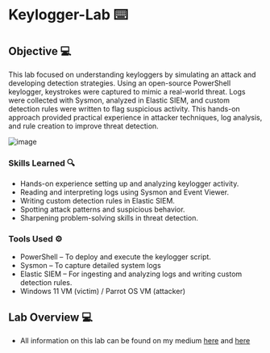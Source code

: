 # Keylogger-Lab ⌨️

## Objective 💻

This lab focused on understanding keyloggers by simulating an attack and developing detection strategies. Using an open-source PowerShell keylogger, keystrokes were captured to mimic a real-world threat. Logs were collected with Sysmon, analyzed in Elastic SIEM, and custom detection rules were written to flag suspicious activity. This hands-on approach provided practical experience in attacker techniques, log analysis, and rule creation to improve threat detection.

![image](https://github.com/user-attachments/assets/a97c87d1-c073-4ca3-9986-b186f8203c0c)

### Skills Learned 🔍

- Hands-on experience setting up and analyzing keylogger activity.
- Reading and interpreting logs using Sysmon and Event Viewer.
- Writing custom detection rules in Elastic SIEM.
- Spotting attack patterns and suspicious behavior.
- Sharpening problem-solving skills in threat detection.

### Tools Used ⚙️

- PowerShell – To deploy and execute the keylogger script.
- Sysmon – To capture detailed system logs 
- Elastic SIEM – For ingesting and analyzing logs and writing custom detection rules.
- Windows 11 VM (victim) / Parrot OS VM (attacker)

## Lab Overview 💻

- All information on this lab can be found on my medium <a href="https://medium.com/@swathitadepalli/administering-a-keylogger-attack-part-1-attack-adf67ddcef59"> here</a> and <a href="https://medium.com/@swathitadepalli/administering-a-keylogger-attack-part-2-detections-7121170ea949"> here</a> 
